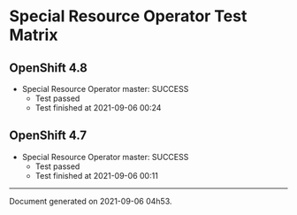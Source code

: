
Special Resource Operator Test Matrix
=====================================

OpenShift 4.8
-------------


* Special Resource Operator master: SUCCESS
  - Test passed
  - Test finished at 2021-09-06 00:24

OpenShift 4.7
-------------


* Special Resource Operator master: SUCCESS
  - Test passed
  - Test finished at 2021-09-06 00:11


---
Document generated on 2021-09-06 04h53.
